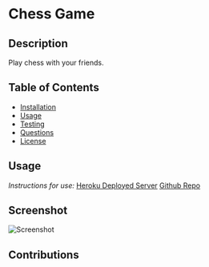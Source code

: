 # Chess Game
## Description

Play chess with your friends.  

## Table of Contents
  * [Installation](#installation)
  * [Usage](#usage)
  * [Testing](#testing)
  * [Questions](#questions)
  * [License](#license)
    
    
## Usage
  _Instructions for use:_
  [Heroku Deployed Server]() [Github Repo]() 
        
## Screenshot
![Screenshot](screenshot.PNG)
      
## Contributions
  
  
  